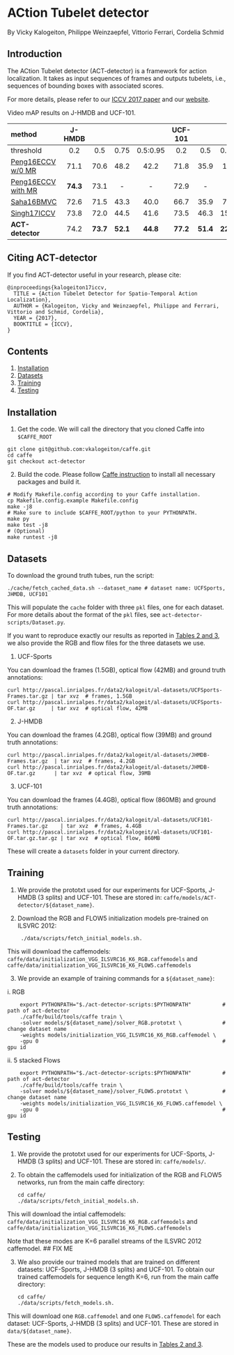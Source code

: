 # ACtion Tubelet detector

By Vicky Kalogeiton, Philippe Weinzaepfel, Vittorio Ferrari, Cordelia Schmid 

## Introduction

The ACtion Tubelet detector (ACT-detector) is a framework for action localization. 
It takes as input sequences of frames and outputs tubelets, i.e., sequences of bounding boxes with associated scores.

For more details, please refer to our [ICCV 2017 paper](https://hal.inria.fr/hal-01519812/document) and our [website](http://thoth.inrialpes.fr/src/ACTdetector/). 

Video mAP results on J-HMDB and UCF-101. 

method   |  J-HMDB |  |   |   | UCF-101 |   |    |   |
:-------|:-----:|:-----:|:-----:|:-----:|:-----:|:-----:|:-----:|:-----:|
| threshold | 0.2 | 0.5 | 0.75 | 0.5:0.95 | 0.2 | 0.5 | 0.75 | 0.5:0.95 |
[Peng16ECCV w/0 MR](https://hal.inria.fr/hal-01349107v3/document) | 71.1 | 70.6 | 48.2 | 42.2 | 71.8 | 35.9 | 1.6 | 8.8 |
[Peng16ECCV with MR](https://hal.inria.fr/hal-01349107v3/document) |**74.3** | 73.1 | - | - | 72.9 | - | - | - |
[Saha16BMVC](https://arxiv.org/pdf/1608.01529.pdf) |72.6 | 71.5 | 43.3 | 40.0 | 66.7 | 35.9 | 7.9 | 14.4 |
[Singh17ICCV](https://arxiv.org/pdf/1611.08563.pdf) | 73.8 | 72.0 | 44.5 | 41.6 | 73.5 | 46.3 | 15.0 | 20.4 |
**ACT-detector** | 74.2 | **73.7** | **52.1** | **44.8** | **77.2** | **51.4** | **22.7** | **25.0** |

## Citing ACT-detector

If you find ACT-detector useful in your research, please cite: 

    @inproceedings{kalogeiton17iccv,
      TITLE = {Action Tubelet Detector for Spatio-Temporal Action Localization},
      AUTHOR = {Kalogeiton, Vicky and Weinzaepfel, Philippe and Ferrari, Vittorio and Schmid, Cordelia},
      YEAR = {2017},
      BOOKTITLE = {ICCV},
    }
    
## Contents
1. [Installation](#installation)
2. [Datasets](#datasets)
3. [Training](#training)
4. [Testing](#testing)

## Installation

1. Get the code. We will call the directory that you cloned Caffe into `$CAFFE_ROOT`
  ```Shell
  git clone git@github.com:vkalogeiton/caffe.git
  cd caffe
  git checkout act-detector
  ```
2. Build the code. Please follow [Caffe instruction](http://caffe.berkeleyvision.org/installation.html) to install all necessary packages and build it.
  ```Shell
  # Modify Makefile.config according to your Caffe installation.
  cp Makefile.config.example Makefile.config
  make -j8
  # Make sure to include $CAFFE_ROOT/python to your PYTHONPATH.
  make py
  make test -j8
  # (Optional)
  make runtest -j8
  ```

## Datasets

To download the ground truth tubes, run the script:

    ./cache/fetch_cached_data.sh --dataset_name # dataset name: UCFSports, JHMDB, UCF101

This will populate the `cache` folder with three `pkl` files, one for each dataset. 
For more details about the format of the `pkl` files, see `act-detector-scripts/Dataset.py`. 

If you want to reproduce exactly our results as reported in [Tables 2 and 3](https://hal.inria.fr/hal-01519812/document), 
we also provide the RGB and flow files for the three datasets we use. 

1. UCF-Sports

You can download the frames (1.5GB), optical flow (42MB) and ground truth annotations: 

    curl http://pascal.inrialpes.fr/data2/kalogeit/al-datasets/UCFSports-Frames.tar.gz | tar xvz  # frames, 1.5GB
    curl http://pascal.inrialpes.fr/data2/kalogeit/al-datasets/UCFSports-OF.tar.gz     | tar xvz  # optical flow, 42MB

2. J-HMDB  

You can download the frames (4.2GB), optical flow (39MB) and ground truth annotations: 

    curl http://pascal.inrialpes.fr/data2/kalogeit/al-datasets/JHMDB-Frames.tar.gz  | tar xvz  # frames, 4.2GB
    curl http://pascal.inrialpes.fr/data2/kalogeit/al-datasets/JHMDB-OF.tar.gz      | tar xvz  # optical flow, 39MB 
    
3. UCF-101

You can download the frames (4.4GB), optical flow (860MB) and ground truth annotations: 

    curl http://pascal.inrialpes.fr/data2/kalogeit/al-datasets/UCF101-Frames.tar.gz    | tar xvz  # frames, 4.4GB
    curl http://pascal.inrialpes.fr/data2/kalogeit/al-datasets/UCF101-OF.tar.gz.tar.gz | tar xvz  # optical flow, 860MB

These will create a `datasets` folder in your current directory. 

## Training 

1. We provide the prototxt used for our experiments for UCF-Sports, J-HMDB (3 splits) and UCF-101. 
These are stored in: `caffe/models/ACT-detector/${dataset_name}`.

2. Download the RGB and FLOW5 initialization models pre-trained on ILSVRC 2012: 

        ./data/scripts/fetch_initial_models.sh.
  
This will download the caffemodels:
`caffe/data/initialization_VGG_ILSVRC16_K6_RGB.caffemodels` and 
`caffe/data/initialization_VGG_ILSVRC16_K6_FLOW5.caffemodels`

3. We provide an example of training commands for a `${dataset_name}`: 

i. RGB 
        
        export PYTHONPATH="$./act-detector-scripts:$PYTHONPATH"          # path of act-detector 
        ./caffe/build/tools/caffe train \
        -solver models/${dataset_name}/solver_RGB.prototxt \             # change dataset name 
        -weights models/initialization_VGG_ILSVRC16_K6_RGB.caffemodel \
        -gpu 0                                                           # gpu id

ii. 5 stacked Flows

        export PYTHONPATH="$./act-detector-scripts:$PYTHONPATH"          # path of act-detector 
        ./caffe/build/tools/caffe train \
        -solver models/${dataset_name}/solver_FLOW5.prototxt \           # change dataset name 
        -weights models/initialization_VGG_ILSVRC16_K6_FLOW5.caffemodel \
        -gpu 0                                                           # gpu id


## Testing

1. We provide the prototxt used for our experiments for UCF-Sports, J-HMDB (3 splits) and UCF-101. 
These are stored in: `caffe/models/`. 

2.  To obtain the caffemodels used for initialization of the RGB and FLOW5 networks, run from the main caffe directory: 

        cd caffe/
        ./data/scripts/fetch_initial_models.sh.
  
This will download the intial caffemodels:
`caffe/data/initialization_VGG_ILSVRC16_K6_RGB.caffemodels` and 
`caffe/data/initialization_VGG_ILSVRC16_K6_FLOW5.caffemodels`

Note that these modes are K=6 parallel streams of the ILSVRC 2012 caffemodel. ## FIX ME 

3. We also provide our trained models that are trained on different datasets: UCF-Sports, J-HMDB (3 splits) and UCF-101. 
   To obtain our trained caffemodels for sequence length K=6, run from the main caffe directory:

       cd caffe/
       ./data/scripts/fetch_models.sh.

This will download one `RGB.caffemodel` and one `FLOW5.caffemodel` for each dataset: UCF-Sports, J-HMDB (3 splits) and UCF-101. 
These are stored in `data/${dataset_name}`.

These are the models used to produce our results in [Tables 2 and 3](https://hal.inria.fr/hal-01519812/document).

